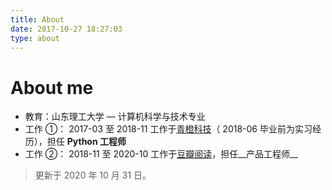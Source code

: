 ```yaml
---
title: About
date: 2017-10-27 18:27:03
type: about
---
```

# About me

- 教育：山东理工大学 — 计算机科学与技术专业
- 工作 ①： 2017-03 至 2018-11 工作于[青橙科技](https://www.qingchengfit.cn)（ 2018-06 毕业前为实习经历），担任 __Python 工程师__
- 工作 ②： 2018-11 至 2020-10 工作于[豆瓣阅读](https://read.douban.com/)，担任__产品工程师__

> 更新于 2020 年 10 月 31 日。
